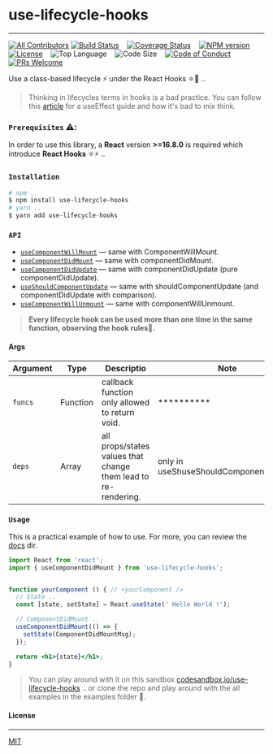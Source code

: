 # use-lifecycle-hooks 
---

[![All Contributors](https://img.shields.io/badge/all_contributors-1-orange.svg?style=flat-square)](#contributors)
[![Build Status][travis-badge]][travis-url] &nbsp;&nbsp;
[![Coverage Status][coveralls-badge]][coveralls-url] &nbsp;&nbsp;
[![NPM version][npm-badge]][npm-url] &nbsp;&nbsp;
[![License][license-badge]][license-url] &nbsp;&nbsp;
![Top Language][top-language-badge] &nbsp;&nbsp;
![Code Size][code-size-badge] &nbsp;&nbsp;
[![Code of Conduct][coc-badge]][coc-url]
[![PRs Welcome][pr-badge]][pr-url] &nbsp;&nbsp;

Use a class-based lifecycle ⚡ under the React Hooks ⚛️🚀 ..


> Thinking in lifecycles terms in hooks is a bad practice.
> You can follow this [article][use-effect-guide-dan-abramov-url] for a useEffect guide and how it's bad to mix think.


### `Prerequisites` ⚠️:

In order to use this library, a __React__ version **>=16.8.0** is required which introduce __React Hooks__ ⚛️⚡ .. 


### `Installation` 

```bash
# npm ..
$ npm install use-lifecycle-hooks
# yarn ..
$ yarn add use-lifecycle-hooks
```


### `API`

  - [`useComponentWillMount`][use-component-will-mount-docs-url] &mdash; same with ComponentWillMount.
  - [`useComponentDidMount`][use-component-did-mount-docs-url] &mdash; same with componentDidMount.
  - [`useComponentDidUpdate`][use-component-did-update-docs-url] &mdash; same with componentDidUpdate (pure componentDidUpdate).
  - [`useShouldComponentUpdate`][use-should-component-update-docs-url] &mdash; same with shouldComponentUpdate (and componentDidUpdate with comparison).
  - [`useComponentWillUnmount`][use-component-will-unmount-docs-url] &mdash; same with componentWillUnmount. 

> __Every lifecycle hook can be used more than one time in the same function, observing the hook rules📏.__

#### Args

| Argument    | Type      | Descriptio                                                      | Note
| ----------- | --------- | --------------------------------------------------------------- | ----------------------------------------- |
| `funcs`     | Function  | callback function only allowed to return void.                  | **********                                |
| `deps`      | Array     | all props/states values that change them lead to re-rendering.  | only in useShuseShouldComponentUpdate.    |


### `Usage`

This is a practical example of how to use. For more, you can review the [docs][docs-url] dir.

```jsx
import React from 'react';
import { useComponentDidMount } from 'use-lifecycle-hooks';


function yourComponent () { // <yourComponent /> 
  // State .. 
  const [state, setState] = React.useState(' Hello World !');

  // ComponentDidMount .. 
  useComponentDidMount(() => {
    setState(ComponentDidMountMsg);
  });

  return <h1>{state}</h1>;
}
```

> You can play around with it on this sandbox [codesandbox.io/use-lifecycle-hooks][codesanbox-example] .. or clone the repo and play around with the all examples in the examples folder 👻. 


#### License
---

[MIT](LICENSE)






[travis-badge]: https://travis-ci.org/3imed-jaberi/use-lifecycle-hooks.svg?branch=master

[travis-url]: https://travis-ci.org/3imed-jaberi/use-lifecycle-hooks

[coveralls-badge]: https://coveralls.io/repos/github/3imed-jaberi/use-lifecycle-hooks/badge.svg?branch=master

[coveralls-url]: https://coveralls.io/github/3imed-jaberi/use-lifecycle-hooks?branch=master

[npm-badge]: https://img.shields.io/npm/v/use-lifecycle-hooks.svg?style=flat

[npm-url]: https://www.npmjs.com/package/use-lifecycle-hooks

[license-badge]: https://img.shields.io/badge/license-MIT-green.svg?style=flat-square

[license-url]: https://github.com/3imed-jaberi/use-lifecycle-hooks/blob/master/LICENSE

[top-language-badge]: https://img.shields.io/github/languages/top/3imed-jaberi/use-lifecycle-hooks

[code-size-badge]: https://img.shields.io/github/languages/code-size/3imed-jaberi/use-lifecycle-hooks

[coc-badge]: https://img.shields.io/badge/code%20of-conduct-ff69b4.svg?style=flat-square

[coc-url]: https://github.com/kentcdodds/advanced-react-patterns-v2/blob/master/CODE_OF_CONDUCT.md

[pr-badge]: https://img.shields.io/badge/PRs-welcome-brightgreen.svg

[pr-url]: https://github.com/3imed-jaberi/use-lifecycle-hooks/blob/master/CONTRIBUTING.md



[use-effect-guide-dan-abramov-url]: https://overreacted.io/a-complete-guide-to-useeffect

[docs-url]: https://github.com/3imed-jaberi/use-lifecycle-hooks/tree/master/docs

[use-component-will-mount-docs-url]: https://github.com/3imed-jaberi/use-lifecycle-hooks/tree/master/docs/useComponentWillMount.md

[use-component-did-mount-docs-url]: https://github.com/3imed-jaberi/use-lifecycle-hooks/tree/master/docs/useComponentDidMount.md

[use-component-did-update-docs-url]: https://github.com/3imed-jaberi/use-lifecycle-hooks/tree/master/docs/useComponentDidUpdate.md

[use-should-component-update-docs-url]: https://github.com/3imed-jaberi/use-lifecycle-hooks/tree/master/docs/useShouldComponentUpdate.md

[use-component-will-unmount-docs-url]: https://github.com/3imed-jaberi/use-lifecycle-hooks/tree/master/docs/useComponentWillUnmount.md

[codesanbox-example]: https://codesandbox.io/s/use-lifecycle-hooks-8wr61